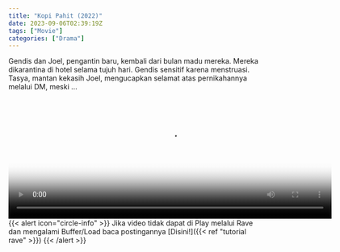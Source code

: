 ```yaml
---
title: "Kopi Pahit (2022)"
date: 2023-09-06T02:39:19Z
tags: ["Movie"]
categories: ["Drama"]
---
```


Gendis dan Joel, pengantin baru, kembali dari bulan madu mereka. Mereka dikarantina di hotel selama tujuh hari. Gendis sensitif karena menstruasi. Tasya, mantan kekasih Joel, mengucapkan selamat atas pernikahannya melalui DM, meski ...

<video id="video-2" 
class="art-preview lazy video-js vjs-default-skin vjs-big-play-centered" 
controls preload="auto" 
width="640" 
height="240"
poster="https://www.themoviedb.org/t/p/original/nOiP2GIrAFDu7JNm3BGd4iEXDLL.jpg" 
data-setup='{ "example_option": true, "width": "auto", "height": "auto", "techOrder": ["html5","flash"] }' 
onseeked="true"> <source src="https://kp3d-my.sharepoint.com/personal/ryoo_kp3d_onmicrosoft_com/_layouts/15/download.aspx?share=EQ5Y_UzwCcFCsR7-S3AUF1oB4CgDTyPF04WcoqU6Iwil6A" type='video/mp4'>
</video>
<br>
{{< alert icon="circle-info" >}}
Jika video tidak dapat di Play melalui Rave dan mengalami Buffer/Load baca postingannya [Disini!]({{< ref "tutorial rave" >}})
{{< /alert >}}